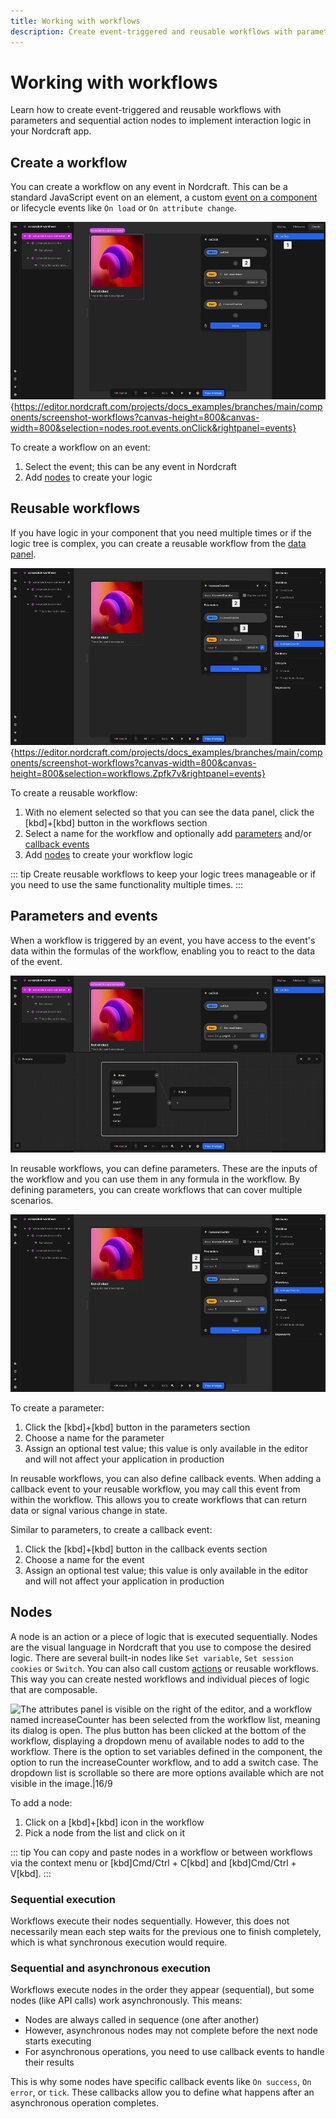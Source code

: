 ```yaml
---
title: Working with workflows
description: Create event-triggered and reusable workflows with parameters and sequential action nodes to implement interaction logic in your Nordcraft app.
---
```


# Working with workflows

Learn how to create event-triggered and reusable workflows with parameters and sequential action nodes to implement interaction logic in your Nordcraft app.

## Create a workflow

You can create a workflow on any event in Nordcraft. This can be a standard JavaScript event on an element, a custom [event on a component](/components/interface-and-lifecycle#setting-up-events) or lifecycle events like `On load` or `On attribute change`.

![The events panel is visible on the right of the editor. An onClick event has been created, and its dialog window is open. The onClick event sets the wasClicked variable to true, and then runs a workflow named increaseCounter. The workflow is identified by an icon representing three square orange nodes connected together with branches.|16/9](create-workflow-on-event.webp 'Create a workflow'){https://editor.nordcraft.com/projects/docs_examples/branches/main/components/screenshot-workflows?canvas-height=800&canvas-width=800&selection=nodes.root.events.onClick&rightpanel=events}

To create a workflow on an event:

1. Select the event; this can be any event in Nordcraft
2. Add [nodes](#nodes) to create your logic

## Reusable workflows

If you have logic in your component that you need multiple times or if the logic tree is complex, you can create a reusable workflow from the [data panel](/the-editor/data-panel#workflows).

![The attributes panel is visible to the right of the editor. In the workflow list, there is one workflow named increaseCounter. This workflow is selected and the associated dialog is open. This dialog allows renaming, and shows that when the workflow is triggered, the variable clickCount is set via a formula, given the blue fx button next to the value of set clickCount is highlighted in blue.|16/9](create-reusable-workflow.webp 'Create reusable workflow'){https://editor.nordcraft.com/projects/docs_examples/branches/main/components/screenshot-workflows?canvas-width=800&canvas-height=800&selection=workflows.Zpfk7v&rightpanel=events}

To create a reusable workflow:

1. With no element selected so that you can see the data panel, click the [kbd]+[kbd] button in the workflows section
2. Select a name for the workflow and optionally add [parameters](#parameters-and-events) and/or [callback events](#parameters-and-events)
3. Add [nodes](#nodes) to create your workflow logic

::: tip
Create reusable workflows to keep your logic trees manageable or if you need to use the same functionality multiple times.
:::

## Parameters and events

When a workflow is triggered by an event, you have access to the event's data within the formulas of the workflow, enabling you to react to the data of the event.

![The formula editor has been opened from the set action in an onClick event. In the formula editor, event data from the click event is available to be selected, such as x and y coordinates, and whether the alt key was held down. The event list is scrollable, so there are many more data points available for this event.|16/9](workflow-event-data.webp 'Use event data')

In reusable workflows, you can define parameters. These are the inputs of the workflow and you can use them in any formula in the workflow. By defining parameters, you can create workflows that can cover multiple scenarios.

![The attributes panel is visible and a workflow named increaseCounter is selected from the workflow list. The dialog for the workflow is open. One parameter has been defined, with the name count and a test value of 1. The image is annotated according to the list items below.|16/9](workflow-parameters.webp 'Create parameters')

To create a parameter:

1. Click the [kbd]+[kbd] button in the parameters section
2. Choose a name for the parameter
3. Assign an optional test value; this value is only available in the editor and will not affect your application in production

In reusable workflows, you can also define callback events. When adding a callback event to your reusable workflow, you may call this event from within the workflow. This allows you to create workflows that can return data or signal various change in state.

Similar to parameters, to create a callback event:

1. Click the [kbd]+[kbd] button in the callback events section
2. Choose a name for the event
3. Assign an optional test value; this value is only available in the editor and will not affect your application in production

## Nodes

A node is an action or a piece of logic that is executed sequentially. Nodes are the visual language in Nordcraft that you use to compose the desired logic. There are several built-in nodes like `Set variable`, `Set session cookies` or `Switch`. You can also call custom [actions](/actions/overview) or reusable workflows. This way you can create nested workflows and individual pieces of logic that are composable.

![The attributes panel is visible on the right of the editor, and a workflow named increaseCounter has been selected from the workflow list, meaning its dialog is open. The plus button has been clicked at the bottom of the workflow, displaying a dropdown menu of available nodes to add to the workflow. There is the option to set variables defined in the component, the option to run the increaseCounter workflow, and to add a switch case. The dropdown list is scrollable so there are more options available which are not visible in the image.|16/9](create-workflow-node.webp 'Create nodes')

To add a node:

1. Click on a [kbd]+[kbd] icon in the workflow
2. Pick a node from the list and click on it

::: tip
You can copy and paste nodes in a workflow or between workflows via the context menu or [kbd]Cmd/Ctrl + C[kbd] and [kbd]Cmd/Ctrl + V[kbd].
:::

### Sequential execution

Workflows execute their nodes sequentially. However, this does not necessarily mean each step waits for the previous one to finish completely, which is what synchronous execution would require.

### Sequential and asynchronous execution

Workflows execute nodes in the order they appear (sequential), but some nodes (like API calls) work asynchronously. This means:

- Nodes are always called in sequence (one after another)
- However, asynchronous nodes may not complete before the next node starts executing
- For asynchronous operations, you need to use callback events to handle their results

This is why some nodes have specific callback events like `On success`, `On error`, or `tick`. These callbacks allow you to define what happens after an asynchronous operation completes.
